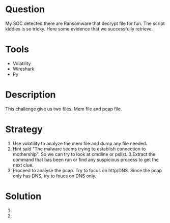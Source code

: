 # Question
My SOC detected there are Ransomware that decrypt file for fun. The script kiddies is so tricky. Here some evidence that we successfully retrieve.

# Tools
- Volatility
- Wireshark
- Py

# Description
This challenge give us two files. Mem file and pcap file.

# Strategy

1. Use volatility to analyze the mem file and dump any file needed.
2. Hint said "The malware seems trying to establish connection to mothership". So we can try to look at cmdline or pslist.
3.Extract the command that has been run or find any suspicious process to get the next clue.
4. Proceed to analyse the pcap. Try to focus on http/DNS. Since the pcap only has DNS, try to foucs on DNS only.

# Solution

1.
2.

